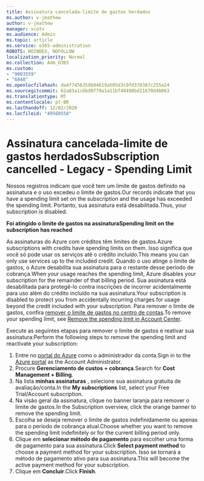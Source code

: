 ```yaml
---
title: Assinatura cancelada-limite de gastos herdados
ms.author: v-jmathew
author: v-jmathew
manager: scotv
ms.audience: Admin
ms.topic: article
ms.service: o365-administration
ROBOTS: NOINDEX, NOFOLLOW
localization_priority: Normal
ms.collection: Adm_O365
ms.custom:
- "9003559"
- "6848"
ms.openlocfilehash: da4f7456359b04619a505d3c9fd378387c255a24
ms.sourcegitcommit: 62a83a1c6bd9779a1a11b749490bd11670d4b063
ms.translationtype: MT
ms.contentlocale: pt-BR
ms.lasthandoff: 12/02/2020
ms.locfileid: "49560558"
---
```

# <a name="subscription-cancelled---legacy---spending-limit"></a><span data-ttu-id="2bc31-102">Assinatura cancelada-limite de gastos herdados</span><span class="sxs-lookup"><span data-stu-id="2bc31-102">Subscription cancelled - Legacy - Spending Limit</span></span>

<span data-ttu-id="2bc31-103">Nossos registros indicam que você tem um limite de gastos definido na assinatura e o uso excedeu o limite de gastos.</span><span class="sxs-lookup"><span data-stu-id="2bc31-103">Our records indicate that you have a spending limit set on the subscription and the usage has exceeded the spending limit.</span></span> <span data-ttu-id="2bc31-104">Portanto, sua assinatura está desabilitada.</span><span class="sxs-lookup"><span data-stu-id="2bc31-104">Thus, your subscription is disabled.</span></span>

<span data-ttu-id="2bc31-105">**Foi atingido o limite de gastos na assinatura**</span><span class="sxs-lookup"><span data-stu-id="2bc31-105">**Spending limit on the subscription has reached**</span></span>

<span data-ttu-id="2bc31-106">As assinaturas do Azure com créditos têm limites de gastos.</span><span class="sxs-lookup"><span data-stu-id="2bc31-106">Azure subscriptions with credits have spending limits on them.</span></span> <span data-ttu-id="2bc31-107">Isso significa que você só pode usar os serviços até o crédito incluído.</span><span class="sxs-lookup"><span data-stu-id="2bc31-107">This means you can only use services up to the included credit.</span></span> <span data-ttu-id="2bc31-108">Quando o uso atinge o limite de gastos, o Azure desabilita sua assinatura para o restante desse período de cobrança.</span><span class="sxs-lookup"><span data-stu-id="2bc31-108">When your usage reaches the spending limit, Azure disables your subscription for the remainder of that billing period.</span></span> <span data-ttu-id="2bc31-109">Sua assinatura está desabilitada para protegê-lo contra inscrições de incorrer acidentalmente para uso além do crédito incluído na sua assinatura.</span><span class="sxs-lookup"><span data-stu-id="2bc31-109">Your subscription is disabled to protect you from accidentally incurring charges for usage beyond the credit included with your subscription.</span></span> <span data-ttu-id="2bc31-110">Para remover o limite de gastos, confira [remover o limite de gastos no centro de contas](https://docs.microsoft.com/azure/cost-management-billing/manage/spending-limit#remove).</span><span class="sxs-lookup"><span data-stu-id="2bc31-110">To remove your spending limit, see [Remove the spending limit in Account Center](https://docs.microsoft.com/azure/cost-management-billing/manage/spending-limit#remove).</span></span>

<span data-ttu-id="2bc31-111">Execute as seguintes etapas para remover o limite de gastos e reativar sua assinatura:</span><span class="sxs-lookup"><span data-stu-id="2bc31-111">Perform the following steps to remove the spending limit and reactivate your subscription:</span></span>

1. <span data-ttu-id="2bc31-112">Entre no [portal do Azure](https://portal.azure.com/) como o administrador da conta.</span><span class="sxs-lookup"><span data-stu-id="2bc31-112">Sign in to the [Azure portal](https://portal.azure.com/) as the Account Administrator.</span></span>
2. <span data-ttu-id="2bc31-113">Procure **Gerenciamento de custos + cobrança**.</span><span class="sxs-lookup"><span data-stu-id="2bc31-113">Search for **Cost Management + Billing**.</span></span>
3. <span data-ttu-id="2bc31-114">Na lista **minhas assinaturas** , selecione sua assinatura gratuita de avaliação/conta.</span><span class="sxs-lookup"><span data-stu-id="2bc31-114">In the **My subscriptions** list, select your Free Trial/Account subscription.</span></span>
4. <span data-ttu-id="2bc31-115">Na visão geral da assinatura, clique no banner laranja para remover o limite de gastos.</span><span class="sxs-lookup"><span data-stu-id="2bc31-115">In the Subscription overview, click the orange banner to remove the spending limit.</span></span>
5. <span data-ttu-id="2bc31-116">Escolha se deseja remover o limite de gastos indefinidamente ou apenas para o período de cobrança atual.</span><span class="sxs-lookup"><span data-stu-id="2bc31-116">Choose whether you want to remove the spending limit indefinitely or for the current billing period only.</span></span>
6. <span data-ttu-id="2bc31-117">Clique em **selecionar método de pagamento** para escolher uma forma de pagamento para sua assinatura.</span><span class="sxs-lookup"><span data-stu-id="2bc31-117">Click **Select payment method** to choose a payment method for your subscription.</span></span> <span data-ttu-id="2bc31-118">Isso se tornará a método de pagamento ativo para sua assinatura.</span><span class="sxs-lookup"><span data-stu-id="2bc31-118">This will become the active payment method for your subscription.</span></span>
7. <span data-ttu-id="2bc31-119">Clique em **Concluir**.</span><span class="sxs-lookup"><span data-stu-id="2bc31-119">Click **Finish**.</span></span>
